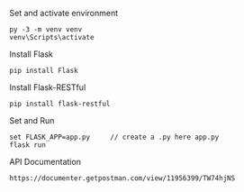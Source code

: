 Set and activate environment
```
py -3 -m venv venv
venv\Scripts\activate
```
Install Flask
```
pip install Flask

```
Install Flask-RESTful
```
pip install flask-restful
```
Set and Run
```
set FLASK_APP=app.py     // create a .py here app.py
flask run
```
API Documentation 
```
https://documenter.getpostman.com/view/11956399/TW74hjNS

```
